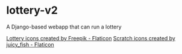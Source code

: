 # lottery-v2

A Django-based webapp that can run a lottery

<a href="https://www.flaticon.com/free-icons/lottery" title="lottery icons">Lottery icons created by Freepik - Flaticon</a>
<a href="https://www.flaticon.com/free-icons/scratch" title="scratch icons">Scratch icons created by juicy_fish - Flaticon</a>
